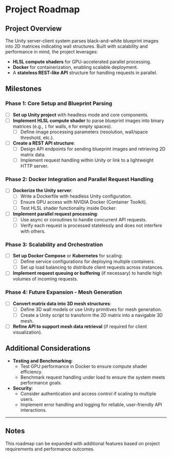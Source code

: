 # Project Roadmap

## Project Overview
The Unity server-client system parses black-and-white blueprint images into 2D matrices indicating wall structures. Built with scalability and performance in mind, the project leverages:
- **HLSL compute shaders** for GPU-accelerated parallel processing.
- **Docker** for containerization, enabling scalable deployment.
- A **stateless REST-like API** structure for handling requests in parallel.

## Milestones

### Phase 1: Core Setup and Blueprint Parsing
- [ ] **Set up Unity project** with headless mode and core components.
- [ ] **Implement HLSL compute shader** to parse blueprint images into binary matrices (e.g., `1` for walls, `0` for empty spaces).
  - [ ] Define image processing parameters (resolution, wall/space threshold, etc.).
- [ ] **Create a REST API structure**:
  - [ ] Design API endpoints for sending blueprint images and retrieving 2D matrix data.
  - [ ] Implement request handling within Unity or link to a lightweight HTTP server.

### Phase 2: Docker Integration and Parallel Request Handling
- [ ] **Dockerize the Unity server**:
  - [ ] Write a Dockerfile with headless Unity configuration.
  - [ ] Ensure GPU access with NVIDIA Docker (Container Toolkit).
  - [ ] Test HLSL shader functionality inside Docker.
- [ ] **Implement parallel request processing**:
  - [ ] Use async or coroutines to handle concurrent API requests.
  - [ ] Verify each request is processed statelessly and does not interfere with others.

### Phase 3: Scalability and Orchestration
- [ ] **Set up Docker Compose** or **Kubernetes** for scaling:
  - [ ] Define service configurations for deploying multiple containers.
  - [ ] Set up load balancing to distribute client requests across instances.
- [ ] **Implement request queuing or buffering** (if necessary) to handle high volumes of incoming requests.

### Phase 4: Future Expansion - Mesh Generation
- [ ] **Convert matrix data into 3D mesh structures**:
  - [ ] Define 3D wall models or use Unity primitives for mesh generation.
  - [ ] Create a Unity script to transform the 2D matrix into a navigable 3D mesh.
- [ ] **Refine API to support mesh data retrieval** (if required for client visualization).

## Additional Considerations
- **Testing and Benchmarking**:
  - Test GPU performance in Docker to ensure compute shader efficiency.
  - Benchmark request handling under load to ensure the system meets performance goals.
- **Security**:
  - Consider authentication and access control if scaling to multiple users.
  - Implement error handling and logging for reliable, user-friendly API interactions.

---

## Notes
This roadmap can be expanded with additional features based on project requirements and performance outcomes.
